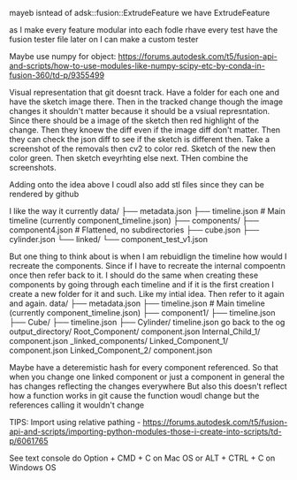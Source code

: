 
mayeb isntead of adsk::fusion::ExtrudeFeature we have ExtrudeFeature

as I make every feature modular into each fodle rhave every test have the fusion tester file
later on I can make a custom tester

Maybe use numpy for object: https://forums.autodesk.com/t5/fusion-api-and-scripts/how-to-use-modules-like-numpy-scipy-etc-by-conda-in-fusion-360/td-p/9355499


Visual representation that git doesnt track. Have a folder for each one and have the sketch image there.
Then in the tracked change though the image changes it shouldn't matter because it should be a vsiual represntation.
Since there should be a image of the sketch then red highlight of the change. Then they knoew the diff even
if the image diff don't matter. Then they can check the json diff to see if the sketch is different
then. Take a screenshot of the removals then cv2 to color red. Sketch of the new then color green.
Then sketch eveyrhting else next. THen combine the screenshots. 

Adding onto the idea above I coudl also add stl files since they can be rendered by github

I like the way it currently
data/
├── metadata.json
├── timeline.json           # Main timeline (currently component_timeline.json)
├── components/
    ├── component4.json    # Flattened, no subdirectories
    ├── cube.json
    ├── cylinder.json
└── linked/
    └── component_test_v1.json

But one thing to think about is when I am rebuidlign the timeline how would I recreate the components.
Since if I have to recreate the internal compoentn once then refer back to it. I should do the same when creating these components
by going through each timeline and if it is the first creation I create a new folder for it and such. Like my intial idea. Then refer
to it again and again.
data/
├── metadata.json
├── timeline.json           # Main timeline (currently component_timeline.json)
├── component1/
    ├── timeline.json
    ├── Cube/
        ├── timeline.json
├── Cylinder/
        timeline.json
go back to the og
output_directory/
    Root_Component/
        component.json
        Internal_Child_1/
            component.json
    _linked_components/
        Linked_Component_1/
            component.json
        Linked_Component_2/
            component.json


Maybe have a deteremistic hash for every component referenced. So that when you change one linked component or just a component in general the has changes reflecting the changes everywhere
But also this doesn't reflect how a function works in git cause the function woudl change but the references calling it wouldn't change


TIPS:
Import using relative pathing - https://forums.autodesk.com/t5/fusion-api-and-scripts/importing-python-modules-those-i-create-into-scripts/td-p/6061765

See text console do Option + CMD + C on Mac OS or ALT + CTRL + C on Windows OS

